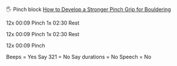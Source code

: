 🖐 Pinch block
[How to Develop a Stronger Pinch Grip for Bouldering](https://www.youtube.com/watch?v=Oc4E02AfQP8)

12x
00:09 Pinch
1x
02:30 Rest

12x
00:09 Pinch
1x
02:30 Rest

12x
00:09 Pinch

Beeps = Yes
Say 321 = No
Say durations = No
Speech = No
